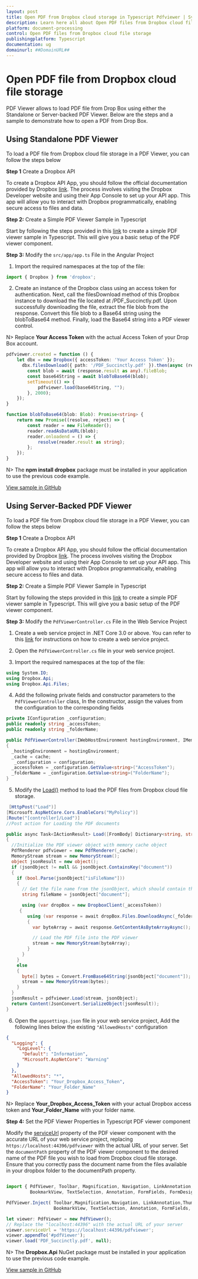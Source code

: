 ```yaml
---
layout: post
title: Open PDF from Dropbox cloud storage in Typescript Pdfviewer | Syncfusion
description: Learn here all about Open PDF files from Dropbox cloud file storage in Syncfusion Typescript Pdfviewer control of Syncfusion Essential JS 2 and more.
platform: document-processing
control: Open PDF files from Dropbox cloud file storage
publishingplatform: Typescript
documentation: ug
domainurl: ##DomainURL##
---
```


# Open PDF file from Dropbox cloud file storage

PDF Viewer allows to load PDF file from Drop Box using either the Standalone or Server-backed PDF Viewer. Below are the steps and a sample to demonstrate how to open a PDF from Drop Box.

## Using Standalone PDF Viewer

To load a PDF file from Dropbox cloud file storage in a PDF Viewer, you can follow the steps below

**Step 1** Create a Dropbox API

To create a Dropbox API App, you should follow the official documentation provided by Dropbox [link](https://www.dropbox.com/developers/documentation/dotnet#tutorial). The process involves visiting the Dropbox Developer website and using their App Console to set up your API app. This app will allow you to interact with Dropbox programmatically, enabling secure access to files and data.

**Step 2:** Create a Simple PDF Viewer Sample in Typescript

Start by following the steps provided in this [link](https://help.syncfusion.com/document-processing/pdf/pdf-viewer/javascript-es6/getting-started) to create a simple PDF viewer sample in Typescript. This will give you a basic setup of the PDF viewer component.

**Step 3:** Modify the `src/app/app.ts` File in the Angular Project

1. Import the required namespaces at the top of the file:

```typescript
import { Dropbox } from 'dropbox';
```

2. Create an instance of the Dropbox class using an access token for authentication. Next, call the filesDownload method of this Dropbox instance to download the file located at /PDF_Succinctly.pdf. Upon successfully downloading the file, extract the file blob from the response. Convert this file blob to a Base64 string using the blobToBase64 method. Finally, load the Base64 string into a PDF viewer control.

N> Replace **Your Access Token** with the actual Access Token of your Drop Box account.

```typescript
pdfviewer.created = function () {
    let dbx = new Dropbox({ accessToken: 'Your Access Token' });
      dbx.filesDownload({ path: '/PDF_Succinctly.pdf' }).then(async (response) => {
        const blob = await (response.result as any).fileBlob;
        const base64String = await blobToBase64(blob);
        setTimeout(() => {
            pdfviewer.load(base64String, "");
        }, 2000);
    });
}

function blobToBase64(blob: Blob): Promise<string> {
    return new Promise((resolve, reject) => {
        const reader = new FileReader();
        reader.readAsDataURL(blob);
        reader.onloadend = () => {
            resolve(reader.result as string);
        };
    });
}
```

N> The **npm install dropbox** package must be installed in your application to use the previous code example.

[View sample in GitHub](https://github.com/SyncfusionExamples/open-save-pdf-documents-in-dropbox-cloud-file-storage/tree/master/Open%20and%20Save%20PDF%20in%20Drop%20Box%20using%20Standalone)

## Using Server-Backed PDF Viewer

To load a PDF file from Dropbox cloud file storage in a PDF Viewer, you can follow the steps below

**Step 1** Create a Dropbox API

To create a Dropbox API App, you should follow the official documentation provided by Dropbox [link](https://www.dropbox.com/developers/documentation/dotnet#tutorial). The process involves visiting the Dropbox Developer website and using their App Console to set up your API app. This app will allow you to interact with Dropbox programmatically, enabling secure access to files and data.

**Step 2:** Create a Simple PDF Viewer Sample in Typescript

Start by following the steps provided in this [link](https://help.syncfusion.com/document-processing/pdf/pdf-viewer/javascript-es6/getting-started) to create a simple PDF viewer sample in Typescript. This will give you a basic setup of the PDF viewer component.

**Step 3:** Modify the `PdfViewerController.cs` File in the Web Service Project

1. Create a web service project in .NET Core 3.0 or above. You can refer to this [link](https://www.syncfusion.com/kb/11063/how-to-create-pdf-viewer-web-service-in-net-core-3-0-and-above) for instructions on how to create a web service project.

2. Open the `PdfViewerController.cs` file in your web service project.

3. Import the required namespaces at the top of the file:

```csharp
using System.IO;
using Dropbox.Api;
using Dropbox.Api.Files;
```

4. Add the following private fields and constructor parameters to the `PdfViewerController` class, In the constructor, assign the values from the configuration to the corresponding fields

```csharp
private IConfiguration _configuration;
public readonly string _accessToken;
public readonly string _folderName;

public PdfViewerController(IWebHostEnvironment hostingEnvironment, IMemoryCache cache, IConfiguration configuration)
{
  _hostingEnvironment = hostingEnvironment;
  _cache = cache;
   _configuration = configuration;
  _accessToken = _configuration.GetValue<string>("AccessToken");
  _folderName = _configuration.GetValue<string>("FolderName");
}
```

5. Modify the [Load()](https://ej2.syncfusion.com/documentation/api/pdfviewer/#load) method to load the PDF files from Dropbox cloud file storage.

```csharp
 [HttpPost("Load")]
[Microsoft.AspNetCore.Cors.EnableCors("MyPolicy")]
[Route("[controller]/Load")]
//Post action for Loading the PDF documents 

public async Task<IActionResult> Load([FromBody] Dictionary<string, string> jsonObject)
{
  //Initialize the PDF viewer object with memory cache object
  PdfRenderer pdfviewer = new PdfRenderer(_cache);
  MemoryStream stream = new MemoryStream();
  object jsonResult = new object();
  if (jsonObject != null && jsonObject.ContainsKey("document"))
  {
    if (bool.Parse(jsonObject["isFileName"]))
    {
      // Get the file name from the jsonObject, which should contain the Dropbox file name
      string fileName = jsonObject["document"];

      using (var dropBox = new DropboxClient(_accessToken))
     {
        using (var response = await dropBox.Files.DownloadAsync(_folderName + "/" + fileName))
        {
          var byteArray = await response.GetContentAsByteArrayAsync();

          // Load the PDF file into the PDF viewer
          stream = new MemoryStream(byteArray);
        }
      }
    }
    else
    {
      byte[] bytes = Convert.FromBase64String(jsonObject["document"]);
      stream = new MemoryStream(bytes);
    }
  }
  jsonResult = pdfviewer.Load(stream, jsonObject);
  return Content(JsonConvert.SerializeObject(jsonResult));
}
```

6. Open the `appsettings.json` file in your web service project, Add the following lines below the existing `"AllowedHosts"` configuration

```json
{
  "Logging": {
    "LogLevel": {
      "Default": "Information",
      "Microsoft.AspNetCore": "Warning"
    }
  },
  "AllowedHosts": "*",
  "AccessToken": "Your_Dropbox_Access_Token",
  "FolderName": "Your_Folder_Name"
}
```

N> Replace **Your_Dropbox_Access_Token** with your actual Dropbox access token and **Your_Folder_Name** with your folder name.

**Step 4:**  Set the PDF Viewer Properties in Typescript PDF viewer component

Modify the [serviceUrl](https://ej2.syncfusion.com/documentation/api/pdfviewer/#serviceurl) property of the PDF viewer component with the accurate URL of your web service project, replacing `https://localhost:44396/pdfviewer` with the actual URL of your server. Set the `documentPath` property of the PDF viewer component to the desired name of the PDF file you wish to load from Dropbox cloud file storage. Ensure that you correctly pass the document name from the files available in your dropbox folder to the documentPath property.

```typescript

import { PdfViewer, Toolbar, Magnification, Navigation, LinkAnnotation,ThumbnailView,
         BookmarkView, TextSelection, Annotation, FormFields, FormDesigner} from '@syncfusion/ej2-pdfviewer';

PdfViewer.Inject( Toolbar,Magnification,Navigation, LinkAnnotation,ThumbnailView,
                  BookmarkView, TextSelection, Annotation, FormFields, FormDesigner);

let viewer: PdfViewer = new PdfViewer();
// Replace the "localhost:44396" with the actual URL of your server
viewer.serviceUrl = 'https://localhost:44396/pdfviewer';
viewer.appendTo('#pdfViewer');
viewer.load('PDF_Succinctly.pdf', null);

```

N> The **Dropbox.Api** NuGet package must be installed in your application to use the previous code example.

[View sample in GitHub](https://github.com/SyncfusionExamples/open-save-pdf-documents-in-dropbox-cloud-file-storage/tree/master/Open%20and%20Save%20PDF%20in%20Drop%20Box%20using%20Server-Backed)
